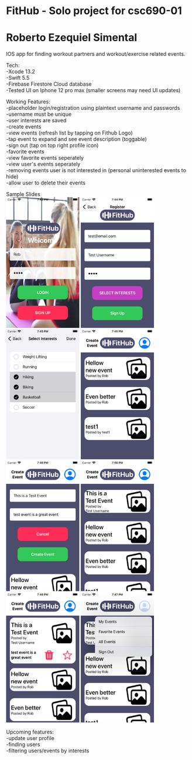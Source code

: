 # FitHub - Solo project for csc690-01  
# Roberto Ezequiel Simental  

IOS app for finding workout partners and workout/exercise related events. 

Tech:  
-Xcode 13.2  
-Swift 5.5   
-Firebase Firestore Cloud database  
-Tested UI on Iphone 12 pro max (smaller screens may need UI updates)

Working Features:   
-placeholder login/registration using plaintext username and passwords  
  -username must be unique  
  -user interests are saved  
-create events  
-view events (refresh list by tapping on Fithub Logo)  
-tap event to expand and see event description (toggable)  
-sign out (tap on top right profile icon)  
-favorite events  
-view favorite events seperately  
-view user's events seperately  
-removing events user is not interested in (personal uninterested events to hide)  
-allow user to delete their events  

Sample Slides  
<img src="https://github.com/RobSimental/FitHub/blob/main/FitHub/Screenshots/1.png" alt="" width="200"/>
<img src="https://github.com/RobSimental/FitHub/blob/main/FitHub/Screenshots/2.png" alt="" width="200"/>
<img src="https://github.com/RobSimental/FitHub/blob/main/FitHub/Screenshots/3.png" alt="" width="200"/>
<img src="https://github.com/RobSimental/FitHub/blob/main/FitHub/Screenshots/4.png" alt="" width="200"/>
<img src="https://github.com/RobSimental/FitHub/blob/main/FitHub/Screenshots/5.png" alt="" width="200"/>
<img src="https://github.com/RobSimental/FitHub/blob/main/FitHub/Screenshots/6.png" alt="" width="200"/>
<img src="https://github.com/RobSimental/FitHub/blob/main/FitHub/Screenshots/7.png" alt="" width="200"/>
<img src="https://github.com/RobSimental/FitHub/blob/main/FitHub/Screenshots/8.png" alt="" width="200"/>
  
Upcoming features:  
-update user profile  
-finding users  
-filtering users/events by interests  
